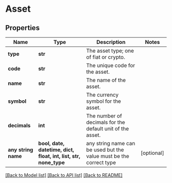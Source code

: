 # Asset


## Properties
Name | Type | Description | Notes
------------ | ------------- | ------------- | -------------
**type** | **str** | The asset type; one of fiat or crypto. | 
**code** | **str** | The unique code for the asset. | 
**name** | **str** | The name of the asset. | 
**symbol** | **str** | The currency symbol for the asset. | 
**decimals** | **int** | The number of decimals for the default unit of the asset. | 
**any string name** | **bool, date, datetime, dict, float, int, list, str, none_type** | any string name can be used but the value must be the correct type | [optional]

[[Back to Model list]](../README.md#documentation-for-models) [[Back to API list]](../README.md#documentation-for-api-endpoints) [[Back to README]](../README.md)



